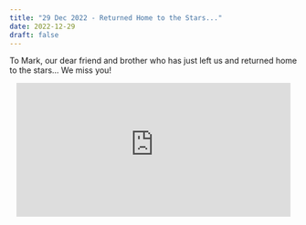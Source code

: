 ```yaml
---
title: "29 Dec 2022 - Returned Home to the Stars..."
date: 2022-12-29
draft: false
---
```


To Mark, our dear friend and brother who has just left us and returned home to the stars&hellip; We miss you!

<div style="text-align: center;">
<iframe id="disco-track-93933549" name="disco-track-93933549" allowfullscreen frameborder="0" class="disco-embed" src="https://slow-worm-sound-works.disco.ac/e/t/93933549?s=MxxeW0Qt8J5JFFWRjyaHfKx83YA%3ABscfqs92&artwork=true&color=%234B6CD3&theme=dark" width="480" height="235"></iframe>
</div>
